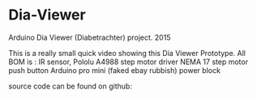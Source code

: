 # Dia-Viewer
Arduino Dia Viewer (Diabetrachter) project. 2015

This is a really small quick video showing this Dia Viewer Prototype.
All BOM is :
IR sensor,
Pololu A4988 step motor driver
NEMA 17 step motor
push button
Arduino pro mini (faked ebay rubbish)
power block

source code can be found on github:

